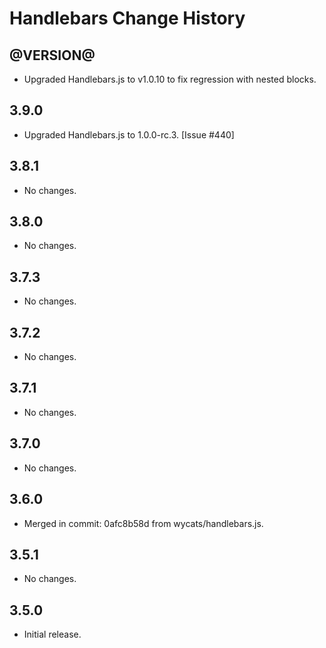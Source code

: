 Handlebars Change History
=========================

@VERSION@
-----

* Upgraded Handlebars.js to v1.0.10 to fix regression with nested blocks.


3.9.0
-----

* Upgraded Handlebars.js to 1.0.0-rc.3. [Issue #440]


3.8.1
-----

* No changes.


3.8.0
-----

* No changes.


3.7.3
-----

* No changes.


3.7.2
-----

* No changes.


3.7.1
-----

* No changes.


3.7.0
-----

* No changes.


3.6.0
-----

* Merged in commit: 0afc8b58d from wycats/handlebars.js.


3.5.1
-----

* No changes.


3.5.0
-----

* Initial release.
